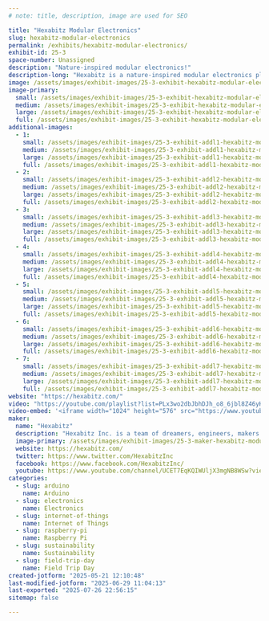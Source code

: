 ```yaml
---
# note: title, description, image are used for SEO

title: "Hexabitz Modular Electronics"
slug: hexabitz-modular-electronics
permalink: /exhibits/hexabitz-modular-electronics/
exhibit-id: 25-3
space-number: Unassigned
description: "Nature-inspired modular electronics!"
description-long: "Hexabitz is a nature-inspired modular electronics platform for makers, students, and professionals. We're the world's first multi-processor prototyping system supporting makers with 100s of powerful modules and open-source hardware and software."
image: /assets/images/exhibit-images/25-3-exhibit-hexabitz-modular-electronics-20171123-174037-large.jpg
image-primary: 
  small: /assets/images/exhibit-images/25-3-exhibit-hexabitz-modular-electronics-20171123-174037-small.jpg
  medium: /assets/images/exhibit-images/25-3-exhibit-hexabitz-modular-electronics-20171123-174037-medium.jpg
  large: /assets/images/exhibit-images/25-3-exhibit-hexabitz-modular-electronics-20171123-174037-large.jpg
  full: /assets/images/exhibit-images/25-3-exhibit-hexabitz-modular-electronics-20171123-174037-full.jpg
additional-images: 
  - 1:
    small: /assets/images/exhibit-images/25-3-exhibit-addl1-hexabitz-modular-electronics-photo1572893442-small.jpeg
    medium: /assets/images/exhibit-images/25-3-exhibit-addl1-hexabitz-modular-electronics-photo1572893442-medium.jpeg
    large: /assets/images/exhibit-images/25-3-exhibit-addl1-hexabitz-modular-electronics-photo1572893442-large.jpeg
    full: /assets/images/exhibit-images/25-3-exhibit-addl1-hexabitz-modular-electronics-photo1572893442-full.jpeg
  - 2:
    small: /assets/images/exhibit-images/25-3-exhibit-addl2-hexabitz-modular-electronics-dsc-3164-small.JPG
    medium: /assets/images/exhibit-images/25-3-exhibit-addl2-hexabitz-modular-electronics-dsc-3164-medium.JPG
    large: /assets/images/exhibit-images/25-3-exhibit-addl2-hexabitz-modular-electronics-dsc-3164-large.JPG
    full: /assets/images/exhibit-images/25-3-exhibit-addl2-hexabitz-modular-electronics-dsc-3164-full.JPG
  - 3:
    small: /assets/images/exhibit-images/25-3-exhibit-addl3-hexabitz-modular-electronics-photo1592755630-small.jpeg
    medium: /assets/images/exhibit-images/25-3-exhibit-addl3-hexabitz-modular-electronics-photo1592755630-medium.jpeg
    large: /assets/images/exhibit-images/25-3-exhibit-addl3-hexabitz-modular-electronics-photo1592755630-large.jpeg
    full: /assets/images/exhibit-images/25-3-exhibit-addl3-hexabitz-modular-electronics-photo1592755630-full.jpeg
  - 4:
    small: /assets/images/exhibit-images/25-3-exhibit-addl4-hexabitz-modular-electronics-dsc-2838-small.jpg
    medium: /assets/images/exhibit-images/25-3-exhibit-addl4-hexabitz-modular-electronics-dsc-2838-medium.jpg
    large: /assets/images/exhibit-images/25-3-exhibit-addl4-hexabitz-modular-electronics-dsc-2838-large.jpg
    full: /assets/images/exhibit-images/25-3-exhibit-addl4-hexabitz-modular-electronics-dsc-2838-full.jpg
  - 5:
    small: /assets/images/exhibit-images/25-3-exhibit-addl5-hexabitz-modular-electronics-photo1646125674-small.jpeg
    medium: /assets/images/exhibit-images/25-3-exhibit-addl5-hexabitz-modular-electronics-photo1646125674-medium.jpeg
    large: /assets/images/exhibit-images/25-3-exhibit-addl5-hexabitz-modular-electronics-photo1646125674-large.jpeg
    full: /assets/images/exhibit-images/25-3-exhibit-addl5-hexabitz-modular-electronics-photo1646125674-full.jpeg
  - 6:
    small: /assets/images/exhibit-images/25-3-exhibit-addl6-hexabitz-modular-electronics-photo6001607804613406945-small.jpg
    medium: /assets/images/exhibit-images/25-3-exhibit-addl6-hexabitz-modular-electronics-photo6001607804613406945-medium.jpg
    large: /assets/images/exhibit-images/25-3-exhibit-addl6-hexabitz-modular-electronics-photo6001607804613406945-large.jpg
    full: /assets/images/exhibit-images/25-3-exhibit-addl6-hexabitz-modular-electronics-photo6001607804613406945-full.jpg
  - 7:
    small: /assets/images/exhibit-images/25-3-exhibit-addl7-hexabitz-modular-electronics-photo5778160438821892590-small.jpg
    medium: /assets/images/exhibit-images/25-3-exhibit-addl7-hexabitz-modular-electronics-photo5778160438821892590-medium.jpg
    large: /assets/images/exhibit-images/25-3-exhibit-addl7-hexabitz-modular-electronics-photo5778160438821892590-large.jpg
    full: /assets/images/exhibit-images/25-3-exhibit-addl7-hexabitz-modular-electronics-photo5778160438821892590-full.jpg
website: "https://hexabitz.com/"
video: "https://youtube.com/playlist?list=PLx3wo2dbJbhDJh_o8_6jbl8Z46yHdosh0&si=QWVTE60qRGVnEAdm"
video-embed: '<iframe width="1024" height="576" src="https://www.youtube.com/embed/videoseries?list=PLx3wo2dbJbhDJh_o8_6jbl8Z46yHdosh0" frameborder="0" allow="accelerometer; autoplay; clipboard-write; encrypted-media; gyroscope; picture-in-picture; web-share" referrerpolicy="strict-origin-when-cross-origin" allowfullscreen></iframe>'
maker: 
  name: "Hexabitz"
  description: "Hexabitz Inc. is a team of dreamers, engineers, makers and artists who dream about revolutionizing hardware prototyping and the electronics industry in general. We do this by working on our modular prefabricated electronics platform and imagining better ways to build electronic hardware everyday. We see our modules as the Building Blocks of The Digital Age!"
  image-primary: /assets/images/exhibit-images/25-3-maker-hexabitz-modular-electronics-colored-vertical-3-medium.png
  website: https://hexabitz.com/
  twitter: https://www.twitter.com/HexabitzInc
  facebook: https://www.facebook.com/HexabitzInc/
  youtube: https://www.youtube.com/channel/UCET7EqKQIWUljX3mgNB8WSw?view_as=subscriber
categories: 
  - slug: arduino
    name: Arduino
  - slug: electronics
    name: Electronics
  - slug: internet-of-things
    name: Internet of Things
  - slug: raspberry-pi
    name: Raspberry Pi
  - slug: sustainability
    name: Sustainability
  - slug: field-trip-day
    name: Field Trip Day
created-jotform: "2025-05-21 12:10:48"
last-modified-jotform: "2025-06-29 11:04:13"
last-exported: "2025-07-26 22:56:15"
sitemap: false

---
```

